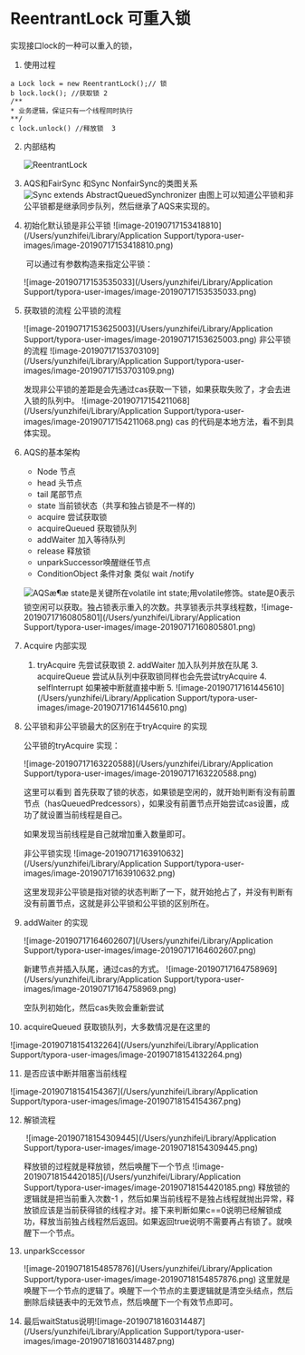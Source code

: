 # ReentrantLock 可重入锁 
实现接口lock的一种可以重入的锁，
1. 使用过程
```
a Lock lock = new ReentrantLock();// 锁  
b lock.lock(); //获取锁 2
/**
* 业务逻辑，保证只有一个线程同时执行
**/
c lock.unlock() //释放锁  3
```
2. 内部结构

   ![ReentrantLock](https://static.oschina.net/uploads/img/201611/08104004_m0XL.jpg)

3. AQS和FairSync 和Sync NonfairSync的类图关系
   ![ Sync extends AbstractQueuedSynchronizer](https://static.oschina.net/uploads/img/201611/08105134_LRJ5.jpg)
   由图上可以知道公平锁和非公平锁都是继承同步队列，然后继承了AQS来实现的。

4. 初始化默认锁是非公平锁
   ![image-20190717153418810](/Users/yunzhifei/Library/Application Support/typora-user-images/image-20190717153418810.png)


   ​	可以通过有参数构造来指定公平锁：

   ![image-20190717153535033](/Users/yunzhifei/Library/Application Support/typora-user-images/image-20190717153535033.png)

5. 获取锁的流程
       公平锁的流程

    ![image-20190717153625003](/Users/yunzhifei/Library/Application Support/typora-user-images/image-20190717153625003.png)
   	非公平锁的流程
   ![image-20190717153703109](/Users/yunzhifei/Library/Application Support/typora-user-images/image-20190717153703109.png)

   发现非公平锁的差距是会先通过cas获取一下锁，如果获取失败了，才会去进入锁的队列中。
   ![image-20190717154211068](/Users/yunzhifei/Library/Application Support/typora-user-images/image-20190717154211068.png)
   cas 的代码是本地方法，看不到具体实现。

6. AQS的基本架构

   - Node 节点
   - head 头节点
   - tail 尾部节点
   - state 当前锁状态（共享和独占锁是不一样的)
   - acquire 尝试获取锁
   - acquireQueued 获取锁队列
   - addWaiter 加入等待队列
   - release 释放锁
   - unparkSuccessor唤醒继任节点
   - ConditionObject 条件对象 类似 wait /notify

   ![AQSæ¶æ](https://static.oschina.net/uploads/img/201611/08113748_Wf0t.jpg)
   state是关键所在volatile int state;用volatile修饰。state是0表示锁空闲可以获取。独占锁表示重入的次数。共享锁表示共享线程数，![image-20190717160805801](/Users/yunzhifei/Library/Application Support/typora-user-images/image-20190717160805801.png)

7. Acquire 内部实现

   	1. tryAcquire 先尝试获取锁
    	2. addWaiter 加入队列并放在队尾
    	3. acquireQueue 尝试从队列中获取锁同样也会先尝试tryAcquire
    	4. selfInterrupt 如果被中断就直接中断
    	5. ![image-20190717161445610](/Users/yunzhifei/Library/Application Support/typora-user-images/image-20190717161445610.png)

8. 公平锁和非公平锁最大的区别在于tryAcquire 的实现

   公平锁的tryAcquire 实现：

   ![image-20190717163220588](/Users/yunzhifei/Library/Application Support/typora-user-images/image-20190717163220588.png)	

   这里可以看到 首先获取了锁的状态，如果锁是空闲的，就开始判断有没有前置节点（hasQueuedPredcessors），如果没有前置节点开始尝试cas设置，成功了就设置当前线程是自己。

   如果发现当前线程是自己就增加重入数量即可。

   非公平锁实现
   ![image-20190717163910632](/Users/yunzhifei/Library/Application Support/typora-user-images/image-20190717163910632.png)


   ​	这里发现非公平锁是指对锁的状态判断了一下，就开始抢占了，并没有判断有没有前置节点，这就是非公平锁和公平锁的区别所在。

9. addWaiter 的实现

   ![image-20190717164602607](/Users/yunzhifei/Library/Application Support/typora-user-images/image-20190717164602607.png)

   新建节点并插入队尾，通过cas的方式。
   ![image-20190717164758969](/Users/yunzhifei/Library/Application Support/typora-user-images/image-20190717164758969.png)

   空队列初始化，然后cas失败会重新尝试

10. acquireQueued 获取锁队列，大多数情况是在这里的

  ![image-20190718154132264](/Users/yunzhifei/Library/Application Support/typora-user-images/image-20190718154132264.png)

11. 是否应该中断并阻塞当前线程

![image-20190718154154367](/Users/yunzhifei/Library/Application Support/typora-user-images/image-20190718154154367.png)

12. 解锁流程

    ​	![image-20190718154309445](/Users/yunzhifei/Library/Application Support/typora-user-images/image-20190718154309445.png)

    释放锁的过程就是释放锁，然后唤醒下一个节点
    ![image-20190718154420185](/Users/yunzhifei/Library/Application Support/typora-user-images/image-20190718154420185.png)
    释放锁的逻辑就是把当前重入次数-1 ，然后如果当前线程不是独占线程就抛出异常，释放锁应该是当前获得锁的线程才对。接下来判断如果c==0说明已经解锁成功，释放当前独占线程然后返回。如果返回true说明不需要再占有锁了。就唤醒下一个节点。

13. unparkSccessor

    ![image-20190718154857876](/Users/yunzhifei/Library/Application Support/typora-user-images/image-20190718154857876.png)
    这里就是唤醒下一个节点的逻辑了。唤醒下一个节点的主要逻辑就是清空头结点，然后删除后续链表中的无效节点，然后唤醒下一个有效节点即可。

14. 最后waitStatus说明![image-20190718160314487](/Users/yunzhifei/Library/Application Support/typora-user-images/image-20190718160314487.png)